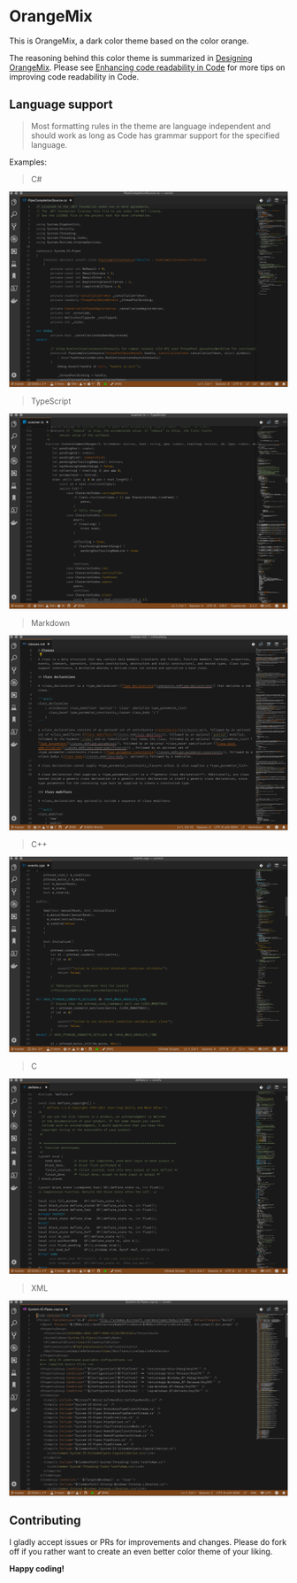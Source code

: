 # OrangeMix

This is OrangeMix, a dark color theme based on the color orange.

The reasoning behind this color theme is summarized in [Designing OrangeMix](doc/designing-color-themes.md). Please see [Enhancing code readability in Code](doc/enhancing-code-readability-in-code.md) for more tips on improving code readability in Code.

## Language support

> Most formatting rules in the theme are language independent and should work as long as Code has grammar support for the specified language.

Examples:

> C#

![C#](images/csharp.png)

> TypeScript

![TypeScript](images/typescript.png)

> Markdown

![Markdown](images/markdown.png)

> C++

![C++](images/cpp.png)

> C

![C](images/clang.png)

> XML

![XML](images/xml.png)

## Contributing

I gladly accept issues or PRs for improvements and changes. Please do fork off if you rather want to create an even better color theme of your liking.

**Happy coding!**